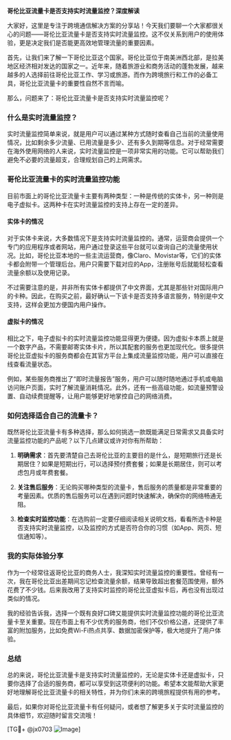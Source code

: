 **哥伦比亚流量卡是否支持实时流量监控？深度解读**

大家好，这里是专注于跨境通信解决方案的分享站！今天我们要聊一个大家都很关心的问题——哥伦比亚流量卡是否支持实时流量监控。这不仅关系到用户的使用体验，更是决定我们是否能更高效地管理流量的重要因素。

首先，让我们来了解一下哥伦比亚这个国家。哥伦比亚位于南美洲西北部，是拉美地区经济相对发达的国家之一。近年来，随着旅游业和商务活动的蓬勃发展，越来越多的人选择前往哥伦比亚工作、学习或旅游。而作为跨境旅行和工作的必备工具，哥伦比亚流量卡的重要性自然不言而喻。

那么，问题来了：哥伦比亚流量卡是否支持实时流量监控呢？

### 什么是实时流量监控？

实时流量监控简单来说，就是用户可以通过某种方式随时查看自己当前的流量使用情况，比如剩余多少流量、已用流量是多少、还有多久到期等信息。对于经常需要在海外使用网络的人来说，实时流量监控是一项非常实用的功能。它可以帮助我们避免不必要的流量超支，合理规划自己的上网需求。

### 哥伦比亚流量卡的实时流量监控功能

目前市面上的哥伦比亚流量卡主要有两种类型：一种是传统的实体卡，另一种则是电子虚拟卡。这两种卡在实时流量监控的支持上存在一定的差异。

#### 实体卡的情况

对于实体卡来说，大多数情况下是支持实时流量监控的。通常，运营商会提供一个专门的应用程序或者网站，用户通过登录这些平台就可以查询自己的流量使用状况。比如，哥伦比亚本地的一些主流运营商，像Claro、Movistar等，它们的实体卡都会附带一个管理后台。用户只需要下载对应的App，注册账号后就能轻松查看流量余额以及使用记录。

不过需要注意的是，并非所有实体卡都提供了中文界面，尤其是那些针对国际用户的卡种。因此，在购买之前，最好确认一下该卡是否支持多语言服务，特别是中文支持，这样会更加方便国内用户操作。

#### 虚拟卡的情况

相比之下，电子虚拟卡的实时流量监控功能显得更为便捷。因为虚拟卡本质上就是一个数字产品，不需要邮寄实体卡片，所以其配套的服务也更加现代化。很多提供哥伦比亚虚拟卡的服务商都会在其官方平台上集成流量监控功能，用户可以直接在线查看流量状态。

例如，某些服务商推出了“即时流量报告”服务，用户可以随时随地通过手机或电脑访问账户页面，实时了解流量消耗情况。此外，还有一些高级功能，如流量预警设置、自动续费提醒等，让用户能够更好地掌控自己的网络消费。

### 如何选择适合自己的流量卡？

既然哥伦比亚流量卡有多种选择，那么如何挑选一款既能满足日常需求又具备实时流量监控功能的产品呢？以下几点建议或许对你有所帮助：

1. **明确需求**：首先要清楚自己去哥伦比亚的主要目的是什么，是短期旅行还是长期居住？如果是短期出行，可以选择预付费套餐；如果是长期居住，则可以考虑包月或年费套餐。
   
2. **关注售后服务**：无论购买哪种类型的流量卡，售后服务的质量都是非常重要的考量因素。优质的售后服务可以在遇到问题时快速解决，确保你的网络畅通无阻。

3. **检查实时监控功能**：在选购前一定要仔细阅读相关说明文档，看看所选卡种是否支持实时流量监控，以及监控的方式是否符合你的习惯（如App、网页、短信通知等）。

### 我的实际体验分享

作为一个经常往返哥伦比亚的商务人士，我深知实时流量监控的重要性。曾经有一次，我在哥伦比亚出差期间忘记检查流量余额，结果导致超出套餐范围使用，额外花费了不少钱。后来我改用了支持实时监控的哥伦比亚虚拟卡后，再也没有出现过类似的情况。

我的经验告诉我，选择一个既有良好口碑又能提供实时流量监控功能的哥伦比亚流量卡至关重要。现在市面上有不少优秀的服务商，他们不仅价格公道，还提供了丰富的附加服务，比如免费Wi-Fi热点共享、数据加密保护等，极大地提升了用户体验。

### 总结

总的来说，哥伦比亚流量卡是支持实时流量监控的，无论是实体卡还是虚拟卡，只要你选择了合适的服务商，都可以享受到这项便利的功能。希望本文能帮助大家更好地理解哥伦比亚流量卡的相关特性，并为你们未来的跨境旅程提供有用的参考。

最后，如果你对哥伦比亚流量卡有任何疑问，或者想了解更多关于实时流量监控的具体细节，欢迎随时留言交流哦！

[TG💪+ @jx0703 ![Image](https://github.com/user-attachments/assets/dbca1d08-cadb-493c-b0ec-ad6f7a83f270)]